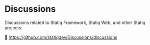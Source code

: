 # Discussions

Discussions related to Statiq Framework, Statiq Web, and other Statiq projects:

💬 https://github.com/statiqdev/Discussions/discussions
